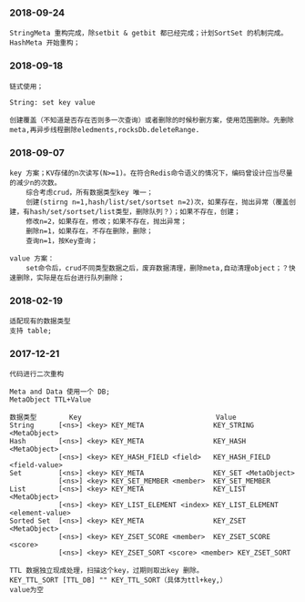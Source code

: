 ### 2018-09-24
    StringMeta 重构完成，除setbit & getbit 都已经完成；计划SortSet 的机制完成。
    HashMeta 开始重构；


### 2018-09-18
    链式使用；

    String: set key value
    
    创建覆盖（不知道是否存在否则多一次查询）或者删除的时候秒删方案，使用范围删除。先删除meta,再异步线程删除eledments,rocksDb.deleteRange.
      

### 2018-09-07
    key 方案；KV存储的n次读写(N>=1)。在符合Redis命令语义的情况下，编码曾设计应当尽量的减少n的次数。
        综合考虑crud，所有数据类型key 唯一；
        创建(stirng n=1,hash/list/set/sortset n=2)次，如果存在，抛出异常（覆盖创建，有hash/set/sortset/list类型，删除队列？）；如果不存在，创建；
        修改n=2，如果存在，修改；如果不存在，抛出异常；
        删除n=1，如果存在，不存在删除，删除；
        查询n=1，按Key查询；
        
    value 方案：
        set命令后，crud不同类型数据之后，废弃数据清理，删除meta,自动清理object；？快速删除，实际是在后台进行队列删除；
        
        
### 2018-02-19
    
    适配现有的数据类型
    支持 table;

### 2017-12-21
    代码进行二次重构
    
    Meta and Data 使用一个 DB;
    MetaObject TTL+Value
    
    数据类型        Key                                 Value
    String      [<ns>] <key> KEY_META                 KEY_STRING <MetaObject>
    Hash        [<ns>] <key> KEY_META                 KEY_HASH <MetaObject>
                [<ns>] <key> KEY_HASH_FIELD <field>   KEY_HASH_FIELD <field-value>
    Set         [<ns>] <key> KEY_META                 KEY_SET <MetaObject>
                [<ns>] <key> KEY_SET_MEMBER <member>  KEY_SET_MEMBER
    List        [<ns>] <key> KEY_META                 KEY_LIST <MetaObject>
                [<ns>] <key> KEY_LIST_ELEMENT <index> KEY_LIST_ELEMENT <element-value>
    Sorted Set  [<ns>] <key> KEY_META                 KEY_ZSET <MetaObject>
                [<ns>] <key> KEY_ZSET_SCORE <member>  KEY_ZSET_SCORE <score>
                [<ns>] <key> KEY_ZSET_SORT <score> <member> KEY_ZSET_SORT
                
    TTL 数据独立现成处理，扫描这个key，过期则取出key 删除。
    KEY_TTL_SORT [TTL_DB] "" KEY_TTL_SORT（具体为ttl+key,）             value为空
                
    
   
 